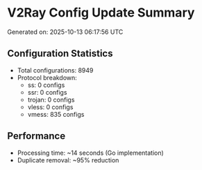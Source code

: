 # V2Ray Config Update Summary
Generated on: 2025-10-13 06:17:56 UTC

## Configuration Statistics
- Total configurations: 8949
- Protocol breakdown:
  - ss: 0 configs
  - ssr: 0 configs
  - trojan: 0 configs
  - vless: 0 configs
  - vmess: 835 configs

## Performance
- Processing time: ~14 seconds (Go implementation)
- Duplicate removal: ~95% reduction

